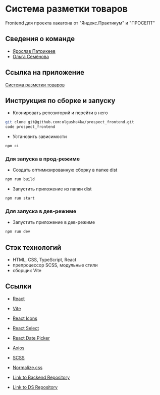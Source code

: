 # Система разметки товаров

Frontend для проекта хакатона от "Яндекс.Практикум" и "ПРОСЕПТ"

## Сведения о команде

- [Ярослав Патрикеев](https://github.com/yaroslav-patrikeev)
- [Ольга Семёнова](https://github.com/olgushe4ka)

## Ссылка на приложение

[Система разметки товаров](https://proseptmatching.zapto.org/)

## Инструкция по сборке и запуску

- Клонировать репозиторий и перейти в него

```sh
git clone git@github.com:olgushe4ka/prospect_frontend.git
code prospect_frontend
```

- Установить зависимости

```sh
npm ci
```

### Для запуска в прод-режиме

- Создать оптимизированную сборку в папке dist

```sh
npm run build
```

- Запустить приложение из папки dist

```sh
npm run start
```

### Для запуска в дев-режиме

- Запустить приложение в дев-режиме

```sh
npm run dev
```

## Стэк технологий

- HTML, CSS, TypeScript, React
- препроцессор SCSS, модульные стили
- сборщик Vite

## Ссылки

- [React](https://react.dev/)
- [Vite](https://vite-docs-ru.vercel.app/)
- [React Icons](https://react-icons.github.io/react-icons/)
- [React Select](https://react-select.com/)
- [React Date Picker](https://reactdatepicker.com/)
- [Axios](https://axios-http.com/ru/docs/intro)
- [SCSS](https://www.npmjs.com/package/scss)
- [Normalize.css](https://necolas.github.io/normalize.css/)

- [Link to Backend Repository](https://github.com/Anastasia7Si/project_backend)
- [Link to DS Repository](https://github.com/BAR2LEHI/prosept_competition_2023)
